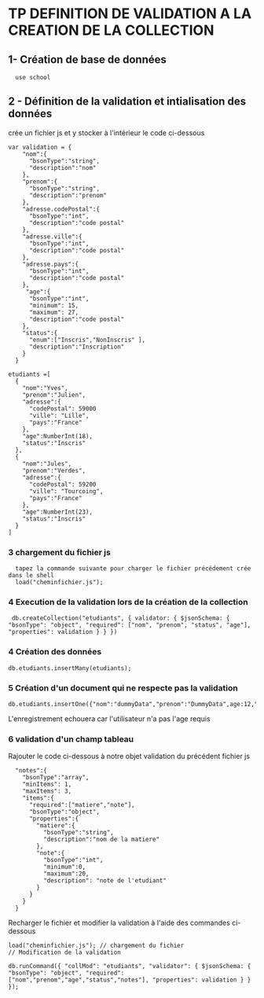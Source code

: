 # TP DEFINITION DE VALIDATION A LA CREATION DE LA COLLECTION

## 1- Création de base de données

````
  use school
````

## 2 - Définition de la validation et intialisation des données
crée un fichier js et y stocker à l'intérieur le code ci-dessous
````
var validation = {
    "nom":{
      "bsonType":"string",
      "description":"nom"
    },
    "prenom":{
      "bsonType":"string",
      "description":"prenom"
    },
    "adresse.codePostal":{
      "bsonType":"int",
      "description":"code postal"
    },
    "adresse.ville":{
      "bsonType":"int",
      "description":"code postal"
    },
    "adresse.pays":{
      "bsonType":"int",
      "description":"code postal"
    },
     "age":{
      "bsonType":"int",
      "minimum": 15,
      "maximum": 27,
      "description":"code postal"
    },
    "status":{
      "enum":["Inscris","NonInscris" ],
      "description":"Inscription"
    }
  }

etudiants =[
  {
    "nom":"Yves",
    "prenom":"Julien",
    "adresse":{
      "codePostal": 59000
      "ville": "Lille",
      "pays":"France"
    },
    "age":NumberInt(18),
    "status":"Inscris"
  },
  {
    "nom":"Jules",
    "prenom":"Verdes",
    "adresse":{
      "codePostal": 59200
      "ville": "Tourcoing",
      "pays":"France"
    },
    "age":NumberInt(23),
    "status":"Inscris"
  }
]
`````
### 3 chargement du fichier js
````
  tapez la commande suivante pour charger le fichier précédement crée dans le shell
  load("cheminfichier.js");
````
### 4 Execution de la validation lors de la création de la collection

````
 db.createCollection("etudiants", { validator: { $jsonSchema: { "bsonType": "object", "required": ["nom", "prenom", "status", "age"], "properties": validation } } })
````

### 4 Création des données

````
db.etudiants.insertMany(etudiants);
````

### 5 Création d'un document qui ne respecte pas la validation
`````
db.etudiants.insertOne({"nom":"dummyData","prenom":"DummyData",age:12,"status":"Inscris"})

``````
L'enregistrement echouera car l'utilisateur n'a pas l'age requis

### 6 validation d'un champ tableau

Rajouter le code ci-dessous à notre objet validation du précédent fichier js
`````
  "notes":{
    "bsonType":"array",
    "minItems": 1,
    "maxItems": 3,
    "items":{
      "required":["matiere","note"],
      "bsonType":"object",
      "properties":{
        "matiere":{
          "bsonType":"string",
          "description":"nom de la matiere"
        },
        "note":{
          "bsonType":"int",
          "minimum":0,
          "maximum":20,
          "description": "note de l'etudiant" 
        }
      }
    }
  }

`````
Recharger le fichier et modifier la validation à l'aide des commandes ci-dessous
`````
load("cheminfichier.js"); // chargement du fichier
// Modification de la validation

db.runCommand({ "collMod": "etudiants", "validator": { $jsonSchema: { "bsonType": "object", "required": ["nom","prenom","age","status","notes"], "properties": validation } } });

``````